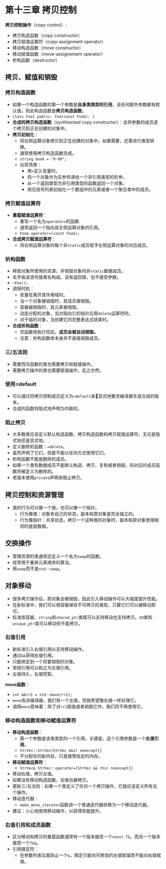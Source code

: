 # 第十三章 拷贝控制

**拷贝控制操作**（copy control）:

- 拷贝构造函数（copy constructor）
- 拷贝赋值运算符（copy-assignment operator）
- 移动构造函数（move constructor）
- 移动赋值函数（move-assignement operator）
- 析构函数（destructor）

## 拷贝、赋值和销毁

### 拷贝构造函数

- 如果一个构造函数的第一个参数是**自身类类型的引用**，且任何额外参数都有默认值，则此构造函数是**拷贝构造函数**。
- `class Foo{ public: Foo(const Foo&); }`
- **合成的拷贝构造函数**（synthesized copy constructor）：会将参数的成员逐个拷贝到正在创建的对象中。
- **拷贝初始化**：
  - 将右侧运算对象拷贝到正在创建的对象中，如果需要，还需进行类型转换。
  - 通常使用拷贝构造函数完成。
  - `string book = "9-99";`
  - 出现场景：
    - 用`=`定义变量时。
    - 将一个对象作为实参传递给一个非引用类型的形参。
    - 从一个返回类型为非引用类型的函数返回一个对象。
    - 用花括号列表初始化一个数组中的元素或者一个聚合类中的成员。

### 拷贝赋值运算符

- **重载赋值运算符**：
  - 重写一个名为`operator=`的函数.
  - 通常返回一个指向其左侧运算对象的引用。
  - `Foo& operator=(const Foo&);`
- **合成拷贝赋值运算符**：
  - 将右侧运算对象的每个非`static`成员赋予左侧运算对象的对应成员。

### 析构函数

- 释放对象所使用的资源，并销毁对象的非`static`数据成员。
- 名字由波浪号接类名构成。没有返回值，也不接受参数。
- `~Foo();`
- 调用时机：
  - 变量在离开其作用域时。
  - 当一个对象被销毁时，其成员被销毁。
  - 容器被销毁时，其元素被销毁。
  - 动态分配的对象，当对指向它的指针应用`delete`运算符时。
  - 对于临时对象，当创建它的完整表达式结束时。
- **合成析构函数**：
  - 空函数体执行完后，**成员会被自动销毁。**
  - 注意：析构函数体本身并不直接销毁成员。

### 三/五法则

- 需要西沟函数的类也需要拷贝和赋值操作。
- 需要拷贝操作的类也需要赋值操作，反之亦然。

### 使用=default

- 可以通过将拷贝控制成员定义为`=default`来显式地要求编译器生成合成的版本。
- 合成的函数将隐式地声明为内联的。

### 阻止拷贝

- 大多数类应该定义默认构造函数、拷贝构造函数和拷贝赋值运算符，无论是隐式地还是显式地。
- 定义删除的函数：`=delete`。
- 虽然声明了它们，但是不能以任何方式使用它们。
- 析构函数不能是删除的成员。
- 如果一个类有数据成员不能默认构造、拷贝、复制或者销毁，则对应的成员函数将被定义为删除的。
- 老版本使用`private`声明来阻止拷贝。

## 拷贝控制和资源管理

- 类的行为可以像一个值，也可以像一个指针。
  - 行为像值：对象有自己的状态，副本和原对象是完全独立的。
  - 行为像指针：共享状态，拷贝一个这种类的对象时，副本和原对象使用相同的底层数据。

## 交换操作

- 管理资源的类通常还定义一个名为`swap`的函数。
- 经常用于重排元素顺序的算法。
- 用`swap`而不是`std::swap`。

## 对象移动

- 很多拷贝操作后，原对象会被销毁，因此引入移动操作可以大幅度提升性能。
- 在新标准中，我们可以用容器保存不可拷贝的类型，只要它们可以被移动即可。
- 标准库容器、`string`和`shared_ptr`类既可以支持移动也支持拷贝。`IO`类和`unique_ptr`类可以移动但不能拷贝。

### 右值引用

- 新标准引入右值引用以支持移动操作。
- 通过`&&`获得右值引用。
- 只能绑定到一个将要销毁的对象。
- 常规引用可以称之为左值引用。
- 左值持久，右值短暂。

**move函数**：

- `int &&rr2 = std::move(rr1);`
- `move`告诉编译器，我们有一个左值，但我希望像右值一样处理它。
- 调用`move`意味着：除了对`rr1`赋值或者销毁它外，我们将不再使用它。

### 移动构造函数和移动赋值运算符

- **移动构造函数**：
  - 第一个参数是该类类型的一个引用，关键是，这个引用参数是一个**右值引用**。
  - `StrVec::StrVec(StrVec &&s) noexcept{}`
  - 不分配任何新内存，只是接管给定的内存。
- **移动赋值运算符**：
  - `StrVec& StrVec::operator=(StrVec && rhs) noexcept{}` 
- 移动右值，拷贝左值。
- 如果没有移动构造函数，右值也被拷贝。
- 更新三/五法则：如果一个类定义了任何一个拷贝操作，它就应该定义所有五个操作。
- 移动迭代器：
  - `make_move_iterator`函数讲一个普通迭代器转换为一个移动迭代器。
- 建议：小心地使用移动操作，以获得性能提升。

### 右值引用和成员函数

- 区分移动和拷贝的重载函数通常有一个版本接受一个`const T&`，而另一个版本接受一个`T&&`。
- 引用限定符：
  - 在参数列表后面防止一个`&`，限定只能向可修改的左值赋值而不能向右值赋值。